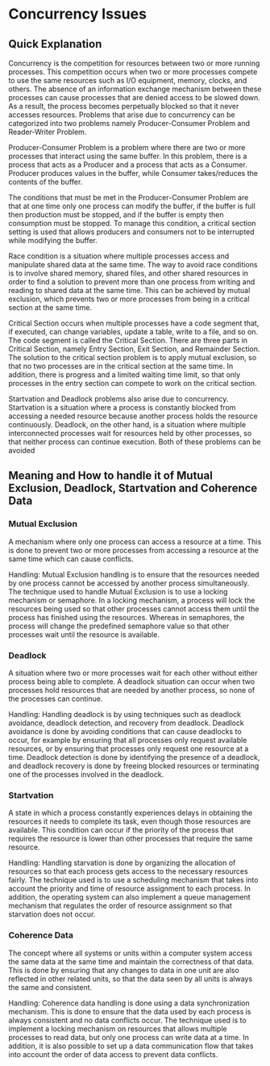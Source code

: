 # Concurrency Issues

## Quick Explanation
Concurrency is the competition for resources between two or more running processes. This competition occurs when two or more processes compete to use the same resources such as I/O equipment, memory, clocks, and others. The absence of an information exchange mechanism between these processes can cause processes that are denied access to be slowed down. As a result, the process becomes perpetually blocked so that it never accesses resources. Problems that arise due to concurrency can be categorized into two problems namely Producer-Consumer Problem and Reader-Writer Problem.

Producer-Consumer Problem is a problem where there are two or more processes that interact using the same buffer. In this problem, there is a process that acts as a Producer and a process that acts as a Consumer. Producer produces values in the buffer, while Consumer takes/reduces the contents of the buffer. 

The conditions that must be met in the Producer-Consumer Problem are that at one time only one process can modify the buffer, if the buffer is full then production must be stopped, and if the buffer is empty then consumption must be stopped. To manage this condition, a critical section setting is used that allows producers and consumers not to be interrupted while modifying the buffer.

Race condition is a situation where multiple processes access and manipulate shared data at the same time. The way to avoid race conditions is to involve shared memory, shared files, and other shared resources in order to find a solution to prevent more than one process from writing and reading to shared data at the same time. This can be achieved by mutual exclusion, which prevents two or more processes from being in a critical section at the same time.

Critical Section occurs when multiple processes have a code segment that, if executed, can change variables, update a table, write to a file, and so on. The code segment is called the Critical Section. There are three parts in Critical Section, namely Entry Section, Exit Section, and Remainder Section. The solution to the critical section problem is to apply mutual exclusion, so that no two processes are in the critical section at the same time. In addition, there is progress and a limited waiting time limit, so that only processes in the entry section can compete to work on the critical section.

Startvation and Deadlock problems also arise due to concurrency. Startvation is a situation where a process is constantly blocked from accessing a needed resource because another process holds the resource continuously. Deadlock, on the other hand, is a situation where multiple interconnected processes wait for resources held by other processes, so that neither process can continue execution. Both of these problems can be avoided

## Meaning and How to handle it of Mutual Exclusion, Deadlock, Startvation and Coherence Data

### Mutual Exclusion
A mechanism where only one process can access a resource at a time. This is done to prevent two or more processes from accessing a resource at the same time which can cause conflicts.

Handling:
Mutual Exclusion handling is to ensure that the resources needed by one process cannot be accessed by another process simultaneously. The technique used to handle Mutual Exclusion is to use a locking mechanism or semaphore. In a locking mechanism, a process will lock the resources being used so that other processes cannot access them until the process has finished using the resources. Whereas in semaphores, the process will change the predefined semaphore value so that other processes wait until the resource is available.

### Deadlock
A situation where two or more processes wait for each other without either process being able to complete. A deadlock situation can occur when two processes hold resources that are needed by another process, so none of the processes can continue.

Handling: Handling deadlock is by using techniques such as deadlock avoidance, deadlock detection, and recovery from deadlock. Deadlock avoidance is done by avoiding conditions that can cause deadlocks to occur, for example by ensuring that all processes only request available resources, or by ensuring that processes only request one resource at a time. Deadlock detection is done by identifying the presence of a deadlock, and deadlock recovery is done by freeing blocked resources or terminating one of the processes involved in the deadlock.

### Startvation
A state in which a process constantly experiences delays in obtaining the resources it needs to complete its task, even though those resources are available. This condition can occur if the priority of the process that requires the resource is lower than other processes that require the same resource.

Handling: Handling starvation is done by organizing the allocation of resources so that each process gets access to the necessary resources fairly. The technique used is to use a scheduling mechanism that takes into account the priority and time of resource assignment to each process. In addition, the operating system can also implement a queue management mechanism that regulates the order of resource assignment so that starvation does not occur.

### Coherence Data
The concept where all systems or units within a computer system access the same data at the same time and maintain the correctness of that data. This is done by ensuring that any changes to data in one unit are also reflected in other related units, so that the data seen by all units is always the same and consistent.

Handling: Coherence data handling is done using a data synchronization mechanism. This is done to ensure that the data used by each process is always consistent and no data conflicts occur. The technique used is to implement a locking mechanism on resources that allows multiple processes to read data, but only one process can write data at a time. In addition, it is also possible to set up a data communication flow that takes into account the order of data access to prevent data conflicts.
